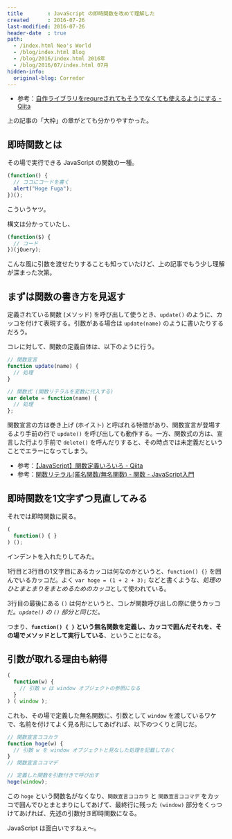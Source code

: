```yaml
---
title        : JavaScript の即時関数を改めて理解した
created      : 2016-07-26
last-modified: 2016-07-26
header-date  : true
path:
  - /index.html Neo's World
  - /blog/index.html Blog
  - /blog/2016/index.html 2016年
  - /blog/2016/07/index.html 07月
hidden-info:
  original-blog: Corredor
---
```


- 参考：[自作ライブラリをrequreされてもそうでなくても使えるようにする - Qiita](http://qiita.com/muyuu/items/66d8055eba22c20c7e18)

上の記事の「大枠」の章がとても分かりやすかった。

## 即時関数とは

その場で実行できる JavaScript の関数の一種。

```javascript
(function() {
  // ココにコードを書く
  alert("Hoge Fuga");
})();
```

こういうヤツ。

構文は分かっていたし、

```javascript
(function($) {
  // コード
})(jQuery);
```

こんな風に引数を渡せたりすることも知っていたけど、上の記事でもう少し理解が深まった次第。

## まずは関数の書き方を見返す

定義されている関数 (メソッド) を呼び出して使うとき、`update()` のように、カッコを付けて表現する。引数がある場合は `update(name)` のように書いたりするだろう。

コレに対して、関数の定義自体は、以下のように行う。

```javascript
// 関数宣言
function update(name) {
  // 処理
}

// 関数式 (関数リテラルを変数に代入する)
var delete = function(name) {
  // 処理
};
```

関数宣言の方は巻き上げ (ホイスト) と呼ばれる特徴があり、関数宣言が登場するより手前の行で `update()` を呼び出しても動作する。一方、関数式の方は、宣言した行より手前で `delete()` を呼んだりすると、その時点では未定義だということでエラーになってしまう。

- 参考：[【JavaScript】関数定義いろいろ - Qiita](http://qiita.com/tomcky/items/988fc5f56d019e9dc097)
- 参考：[関数リテラル(匿名関数/無名関数) - 関数 - JavaScript入門](http://www.ajaxtower.jp/js/function/index5.html)

## 即時関数を1文字ずつ見直してみる

それでは即時関数に戻る。

```javascript
(
  function() { }
) ();
```

インデントを入れたりしてみた。

1行目と3行目の1文字目にあるカッコは何なのかというと、`function() {}` を囲んでいるカッコだ。よく `var hoge = (1 + 2 + 3);` などと書くような、*処理のひとまとまりをまとめるためのカッコ*として使われている。

3行目の最後にある `()` は何かというと、コレが関数呼び出しの際に使うカッコだ。*`update()` の `()` 部分と同じ*だ。

つまり、**`function() { }` という無名関数を定義し、カッコで囲んだそれを、その場でメソッドとして実行している**、ということになる。

## 引数が取れる理由も納得

```javascript
(
  function(w) {
    // 引数 w は window オブジェクトの参照になる
  }
) ( window );
```

これも、その場で定義した無名関数に、引数として `window` を渡しているワケで、名前を付けてよく見る形にしてあげれば、以下のつくりと同じだ。

```javascript
// 関数宣言ココカラ
function hoge(w) {
  // 引数 w を window オブジェクトと見なした処理を記載しておく
}
// 関数宣言ココマデ

// 定義した関数を引数付きで呼び出す
hoge(window);
```

この `hoge` という関数名がなくなり、`関数宣言ココカラ` と `関数宣言ココマデ` をカッコで囲んでひとまとまりにしてあげて、最終行に残った `(window)` 部分をくっつけてあげれば、先述の引数付き即時関数になる。

JavaScript は面白いですねぇ～。
